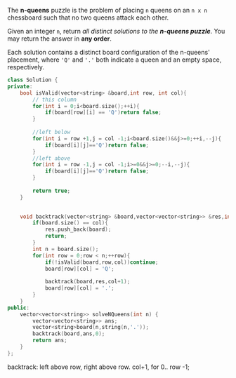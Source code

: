 The **n-queens** puzzle is the problem of placing `n` queens on an `n x n` chessboard such that no two queens attack each other.

Given an integer `n`, return *all distinct solutions to the **n-queens puzzle***. You may return the answer in **any order**.

Each solution contains a distinct board configuration of the n-queens' placement, where `'Q'` and `'.'` both indicate a queen and an empty space, respectively.



```c++
class Solution {
private:
    bool isValid(vector<string> &board,int row, int col){
        // this column
        for(int i = 0;i<board.size();++i){
            if(board[row][i] == 'Q')return false;
        }
        
        //left below
        for(int i = row +1,j = col -1;i<board.size()&&j>=0;++i,--j){
            if(board[i][j]=='Q')return false;
        }
        //left above
        for(int i = row -1,j = col -1;i>=0&&j>=0;--i,--j){
            if(board[i][j]=='Q')return false;
        }
        
        return true;
    }

    
    void backtrack(vector<string> &board,vector<vector<string>> &res,int col){
        if(board.size() == col){
            res.push_back(board);
            return;
        }
        int n = board.size();
        for(int row = 0;row < n;++row){
            if(!isValid(board,row,col))continue;
            board[row][col] = 'Q';
            
            backtrack(board,res,col+1);
            board[row][col] = '.';
        }
    }
public:
    vector<vector<string>> solveNQueens(int n) {
        vector<vector<string>> ans;
        vector<string>board(n,string(n,'.'));
        backtrack(board,ans,0);
        return ans;
    }
};
```

backtrack: left above row, right above row.  col+1, for 0.. row -1;
